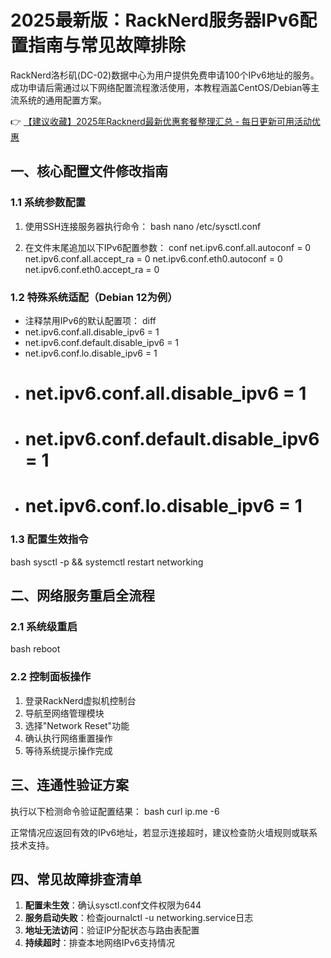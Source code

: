 # 2025最新版：RackNerd服务器IPv6配置指南与常见故障排除

RackNerd洛杉矶(DC-02)数据中心为用户提供免费申请100个IPv6地址的服务。成功申请后需通过以下网络配置流程激活使用，本教程涵盖CentOS/Debian等主流系统的通用配置方案。

👉 [【建议收藏】2025年Racknerd最新优惠套餐整理汇总 - 每日更新可用活动优惠](https://bit.ly/Rack_Nerd)

## 一、核心配置文件修改指南

### 1.1 系统参数配置
1. 使用SSH连接服务器执行命令：
bash
nano /etc/sysctl.conf

2. 在文件末尾追加以下IPv6配置参数：
conf
net.ipv6.conf.all.autoconf = 0
net.ipv6.conf.all.accept_ra = 0
net.ipv6.conf.eth0.autoconf = 0
net.ipv6.conf.eth0.accept_ra = 0

### 1.2 特殊系统适配（Debian 12为例）
- 注释禁用IPv6的默认配置项：
diff
- net.ipv6.conf.all.disable_ipv6 = 1
- net.ipv6.conf.default.disable_ipv6 = 1
- net.ipv6.conf.lo.disable_ipv6 = 1
+ # net.ipv6.conf.all.disable_ipv6 = 1
+ # net.ipv6.conf.default.disable_ipv6 = 1
+ # net.ipv6.conf.lo.disable_ipv6 = 1

### 1.3 配置生效指令
bash
sysctl -p && systemctl restart networking

## 二、网络服务重启全流程

### 2.1 系统级重启
bash
reboot

### 2.2 控制面板操作
1. 登录RackNerd虚拟机控制台
2. 导航至网络管理模块
3. 选择"Network Reset"功能
4. 确认执行网络重置操作
5. 等待系统提示操作完成

## 三、连通性验证方案
执行以下检测命令验证配置结果：
bash
curl ip.me -6

正常情况应返回有效的IPv6地址，若显示连接超时，建议检查防火墙规则或联系技术支持。

## 四、常见故障排查清单
1. **配置未生效**：确认sysctl.conf文件权限为644
2. **服务启动失败**：检查journalctl -u networking.service日志
3. **地址无法访问**：验证IP分配状态与路由表配置
4. **持续超时**：排查本地网络IPv6支持情况